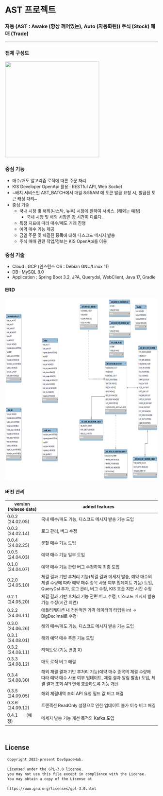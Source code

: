# AST 프로젝트
### 자동 (AST : Awake (항상 깨어있는), Auto (자동화된)) 주식 (Stock) 매매 (Trade)

---
### 전체 구성도
<img src="https://github.com/DevSpaceHub/AST/assets/66311276/64b326e7-3063-4ec7-98fd-86453ea70d61" width="310" height="315"/>

### 중심 기능
- 매수/매도 알고리즘 로직에 따른 주문 처리
- KIS Developer OpenApi 활용 : RESTful API, Web Socket
- ~배치 서비스인 AST_BATCH에서 매일 8:55AM 에 토큰 발급 요청 시, 발급된 토큰 캐싱 처리~
- 중심 기술
  - 국내 시장 및 해외(나스닥, 뉴욕) 시장에 한하여 서비스. (해외는 예정)
      - 국내 시장 및 해외 시장은 장 시간이 다르다.
  - 특정 지표에 따라 매수/매도 거래 진행
  - 예약 매수 기능 제공
  - 금일 주문 및 체결된 종목에 대해 디스코드 메시지 발송
  - 주식 매매 관련 작업/정보는 KIS OpenApi를 이용

### 중심 기술
- Cloud : GCP (인스턴스 OS : Debian GNU/Linux 11)
- DB : MySQL 8.0
- Application : Spring Boot 3.2, JPA, Querydsl, WebClient, Java 17, Gradle

### ERD
<img src="https://github.com/DevSpaceHub/portfolio/blob/main/AST%20DB%20ERD.png" width="2000" height="600"/>

### 버전 관리
| version (relaese date) | added features |
|---|---|
| 0.0.2　　(24.02.05) | 국내 매수/매도 기능, 디스코드 메시지 발송 기능 도입 |
| 0.0.3　　(24.02.14) | 로그 관리, 버그 수정 |
| 0.0.4　　(24.02.25) | 분할 매수 기능 도입 |
| 0.0.5　　(24.04.03) | 예약 매수 기능 일부 도입 |
| 0.1.0　　(24.04.07) | 예약 매수 기능 관련 버그 수정하여 최종 도입 |
| 0.2.0　　(24.05.10) | 체결 결과 기반 후처리 기능(체결 결과 메세지 발송, 예약 매수의 체결 수량에 따라 예약 매수 종목 사용 여부 업데이트 기능) 도입,<br>QueryDsl 추가, 로그 관리, 버그 수정, KIS 호출 지연 시간 수정 |
| 0.2.1　　(24.05.20) | 체결 결과 기반 후처리 기능 관련 버그 수정, 디스코드 메시지 발송 기능 수정(시간 지연) |
| 0.2.2　　(24.06.11) | 애플리케이션 내 전반적인 가격 데이터의 타입을 int -> BigDecimal로 수정 |
| 0.3.0　　(24.06.26) | 해외 매수/매도 기능, 디스코드 메시지 발송 기능 도입 |
| 0.3.1　　(24.08.01) | 해외 예약 매수 주문 기능 도입 |
| 0.3.2　　(24.08.11) | 리팩토링 (기능 변경 X) |
| 0.3.3　　(24.08.12) | 매도 로직 버그 해결 |
| 0.3.4　　(24.08.30) | 해외 체결 결과 기반 후처리 기능(예약 매수 종목의 체결 수량에 따라 예약 매수 사용 여부 업데이트, 체결 결과 알림 발송) 도입, 체결 결과 조회 API 연쇄 호출하도록 기능 개선 |
| 0.3.5　　(24.09.05) | 해외 체결내역 조회 API 요청 필드 값 버그 해결 |
| 0.3.6　　(24.09.12) | 트랜잭션 ReadOnly 설정으로 인한 업데이트 불가 이슈 버그 해결 |
| 0.4.1　　(예정) | 메세지 발송 기능 개선 목적의 Kafka 도입 |

<br>

## License
```
 Copyright 2023-present DevSpaceHub.

 Licensed under the GPL-3.0 license.
 you may not use this file except in compliance with the License.
 You may obtain a copy of the License at

 https://www.gnu.org/licenses/gpl-3.0.html
```

